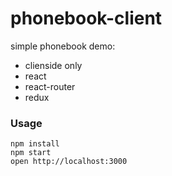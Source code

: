 phonebook-client
=====================

simple phonebook demo:
 - clienside only
 - react
 - react-router
 - redux

### Usage

```
npm install
npm start
open http://localhost:3000
```